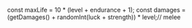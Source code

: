 const maxLife = 10 * (level + endurance + 1);
const damages = (getDamages() + randomInt(luck + strength)) * level;// melee